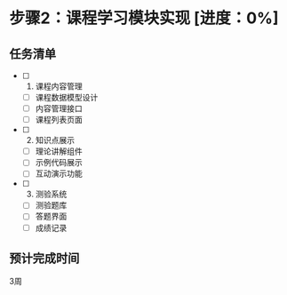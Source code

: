 # 步骤2：课程学习模块实现 [进度：0%]

## 任务清单
- [ ] 1. 课程内容管理
  - [ ] 课程数据模型设计
  - [ ] 内容管理接口
  - [ ] 课程列表页面
- [ ] 2. 知识点展示
  - [ ] 理论讲解组件
  - [ ] 示例代码展示
  - [ ] 互动演示功能
- [ ] 3. 测验系统
  - [ ] 测验题库
  - [ ] 答题界面
  - [ ] 成绩记录

## 预计完成时间
3周